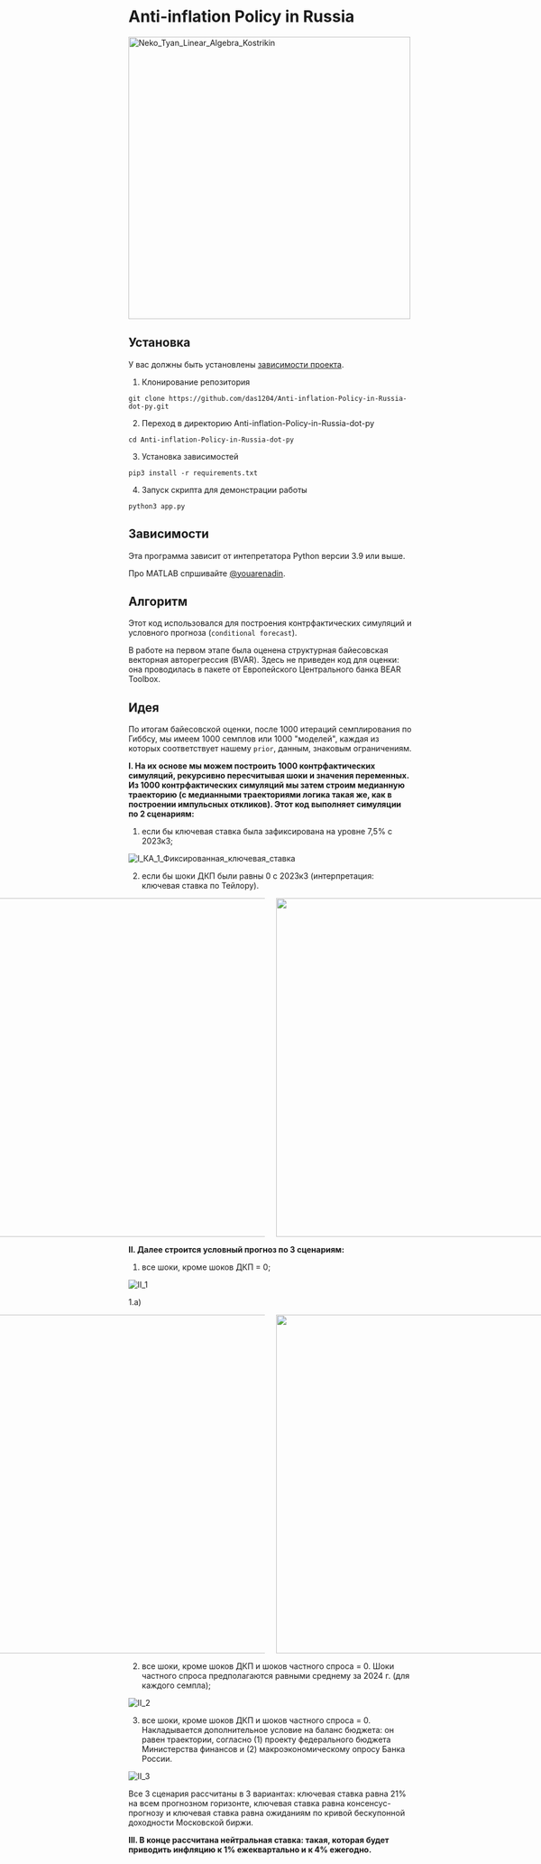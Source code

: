 # Anti-inflation Policy in Russia
<img src="https://raw.githubusercontent.com/cat-milk/Anime-Girls-Holding-Programming-Books/master/Math/Neko_Tyan_Linear_Algebra_Kostrikin.png" width="500" alt="Neko_Tyan_Linear_Algebra_Kostrikin">

<!--Установка-->
## Установка
У вас должны быть установлены [зависимости проекта](https://github.com/das1204/Anti-inflation-Policy-in-Russia-dot-py#зависимости).

1. Клонирование репозитория 

```git clone https://github.com/das1204/Anti-inflation-Policy-in-Russia-dot-py.git```

2. Переход в директорию Anti-inflation-Policy-in-Russia-dot-py

```cd Anti-inflation-Policy-in-Russia-dot-py```

3. Установка зависимостей

```pip3 install -r requirements.txt```

4. Запуск скрипта для демонстрации работы

```python3 app.py```

<!--зависимости-->
## Зависимости
Эта программа зависит от интепретатора Python версии 3.9 или выше.

Про MATLAB спршивайте [@youarenadin](https://github.com/youarenadin).

<!--Логика работы-->
## Алгоритм
Этот код использовался для построения контрфактических симуляций и условного прогноза (```conditional forecast```).


В работе на первом этапе была оценена структурная байесовская векторная авторегрессия (BVAR). Здесь не приведен код для оценки: она проводилась в пакете от Европейского Центрального банка BEAR Toolbox. 


## Идея
По итогам байесовской оценки, после 1000 итераций семплирования по Гиббсу, мы имеем 1000 семплов или 1000 "моделей", каждая из которых соответствует нашему ```prior```, данным, знаковым ограничениям. 


__I. На их основе мы можем построить 1000 контрфактических симуляций, рекурсивно пересчитывая шоки и значения переменных. Из 1000 контрфактических симуляций мы затем строим медианную траекторию (с медианными траекториями логика такая же, как в построении импульсных откликов). Этот код выполняет симуляции по 2 сценариям:__

1) если бы ключевая ставка была зафиксирована на уровне 7,5% с 2023к3;

![I_КА_1_Фиксированная_ключевая_ставка](./charts/I_КА_1_Фиксированная_ключевая_ставка.png)

2) если бы шоки ДКП были равны 0 с 2023к3 (интерпретация: ключевая ставка по Тейлору).

<div style="display: flex; justify-content: center; gap: 20px;">
  <img src="./charts/I_КА_2_Нулевые_шоки_ДКП_Инфляция.png" width="600" />
  <img src="./charts/I_КА_2_Нулевые_шоки_ДКП_Ставка.png" width="600" />
</div>

__II. Далее строится условный прогноз по 3 сценариям:__

1) все шоки, кроме шоков ДКП = 0;

![II_1](./charts/II_УП_1_Инфляция.png)

1.a)

<div style="display: flex; justify-content: center; gap: 20px;">
  <img src="./charts/II_УП_1а_Инфляция.png" width="600" />
  <img src="./charts/II_УП_1а_Ставка.png" width="600" />
</div>

2) все шоки, кроме шоков ДКП и шоков частного спроса = 0. Шоки частного спроса предполагаются равными среднему за 2024 г. (для каждого семпла);

![II_2](./charts/II_УП_2_Спрос.png)

3) все шоки, кроме шоков ДКП и шоков частного спроса = 0. Накладывается дополнительное условие на баланс бюджета: он равен траектории, согласно (1) проекту федерального бюджета Министерства финансов и (2) макроэкономическому опросу Банка России.

![II_3](./charts/II_УП_3.png)


Все 3 сценария рассчитаны в 3 вариантах: ключевая ставка равна 21% на всем прогнозном горизонте, ключевая ставка равна консенсус-прогнозу и ключевая ставка равна ожиданиям по кривой бескупонной доходности Московской биржи.

__III. В конце рассчитана нейтральная ставка: такая, которая будет приводить инфляцию к 1% ежеквартально и к 4% ежегодно.__
